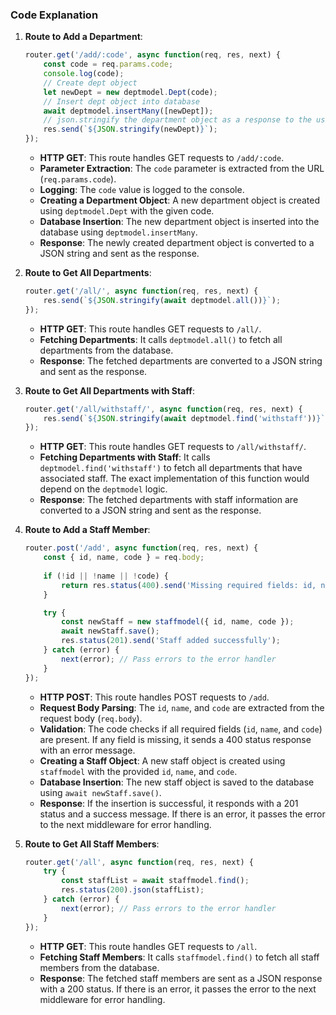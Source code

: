 ### Code Explanation

1. **Route to Add a Department**:

   ```javascript
   router.get('/add/:code', async function(req, res, next) {
       const code = req.params.code;
       console.log(code);
       // Create dept object
       let newDept = new deptmodel.Dept(code);
       // Insert dept object into database
       await deptmodel.insertMany([newDept]);
       // json.stringify the department object as a response to the user
       res.send(`${JSON.stringify(newDept)}`);
   });
   ```

   - **HTTP GET**: This route handles GET requests to `/add/:code`.
   - **Parameter Extraction**: The `code` parameter is extracted from the URL (`req.params.code`).
   - **Logging**: The `code` value is logged to the console.
   - **Creating a Department Object**: A new department object is created using `deptmodel.Dept` with the given code.
   - **Database Insertion**: The new department object is inserted into the database using `deptmodel.insertMany`.
   - **Response**: The newly created department object is converted to a JSON string and sent as the response.

2. **Route to Get All Departments**:

   ```javascript
   router.get('/all/', async function(req, res, next) {
       res.send(`${JSON.stringify(await deptmodel.all())}`);
   });
   ```

   - **HTTP GET**: This route handles GET requests to `/all/`.
   - **Fetching Departments**: It calls `deptmodel.all()` to fetch all departments from the database.
   - **Response**: The fetched departments are converted to a JSON string and sent as the response.

3. **Route to Get All Departments with Staff**:

   ```javascript
   router.get('/all/withstaff/', async function(req, res, next) {
       res.send(`${JSON.stringify(await deptmodel.find('withstaff'))}`);
   });
   ```

   - **HTTP GET**: This route handles GET requests to `/all/withstaff/`.
   - **Fetching Departments with Staff**: It calls `deptmodel.find('withstaff')` to fetch all departments that have associated staff. The exact implementation of this function would depend on the `deptmodel` logic.
   - **Response**: The fetched departments with staff information are converted to a JSON string and sent as the response.

4. **Route to Add a Staff Member**:

   ```javascript
   router.post('/add', async function(req, res, next) {
       const { id, name, code } = req.body;
       
       if (!id || !name || !code) {
           return res.status(400).send('Missing required fields: id, name, code');
       }

       try {
           const newStaff = new staffmodel({ id, name, code });
           await newStaff.save();
           res.status(201).send('Staff added successfully');
       } catch (error) {
           next(error); // Pass errors to the error handler
       }
   });
   ```

   - **HTTP POST**: This route handles POST requests to `/add`.
   - **Request Body Parsing**: The `id`, `name`, and `code` are extracted from the request body (`req.body`).
   - **Validation**: The code checks if all required fields (`id`, `name`, and `code`) are present. If any field is missing, it sends a 400 status response with an error message.
   - **Creating a Staff Object**: A new staff object is created using `staffmodel` with the provided `id`, `name`, and `code`.
   - **Database Insertion**: The new staff object is saved to the database using `await newStaff.save()`.
   - **Response**: If the insertion is successful, it responds with a 201 status and a success message. If there is an error, it passes the error to the next middleware for error handling.

5. **Route to Get All Staff Members**:

   ```javascript
   router.get('/all', async function(req, res, next) {
       try {
           const staffList = await staffmodel.find();
           res.status(200).json(staffList);
       } catch (error) {
           next(error); // Pass errors to the error handler
       }
   });
   ```

   - **HTTP GET**: This route handles GET requests to `/all`.
   - **Fetching Staff Members**: It calls `staffmodel.find()` to fetch all staff members from the database.
   - **Response**: The fetched staff members are sent as a JSON response with a 200 status. If there is an error, it passes the error to the next middleware for error handling.